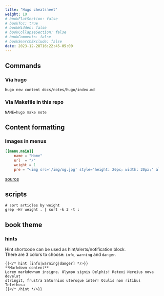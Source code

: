 ```yaml
---
title: "Hugo cheatsheet"
weight: 10
# bookFlatSection: false
# bookToc: true
# bookHidden: false
# bookCollapseSection: false
# bookComments: false
# bookSearchExclude: false
date: 2023-12-28T16:22:45-05:00
---
```


## Commands

### Via hugo

```shell
hugo new content docs/notes/hugo/index.md
```

### Via Makefile in this repo

```shell
NAME=hugo make note
```

## Content formatting

### Images in menus

```toml
[[menu.main]]
    name = "Home"
    url  = "/"
    weight = 1
    pre = "<img src='/img/og.jpg' style='height: 20px; width: 20px;' alt='test menu image'>"
```

[source](https://discourse.gohugo.io/t/images-in-menus/6094/5)

## scripts

```shell
# sort articles by weight
grep -Hr weight . | sort -k 3 -t :
```

## book theme

### hints

Hint shortcode can be used as hint/alerts/notification block.  
There are 3 colors to choose: `info`, `warning` and `danger`.

```tpl
{{</* hint [info|warning|danger] */>}}
**Markdown content**  
Lorem markdownum insigne. Olympo signis Delphis! Retexi Nereius nova develat
stringit, frustra Saturnius uteroque inter! Oculis non ritibus Telethusa
{{</* /hint */>}}
```
